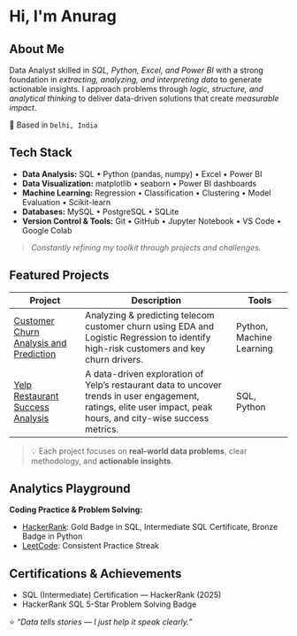 # Hi, I'm Anurag

## About Me
Data Analyst skilled in *SQL, Python, Excel, and Power BI* with a strong foundation in *extracting, analyzing, and interpreting data* to generate actionable insights. I approach problems through *logic, structure, and analytical thinking* to deliver data-driven solutions that create *measurable impact*.

📍 Based in `Delhi, India` 


## Tech Stack
- **Data Analysis:** SQL • Python (pandas, numpy) • Excel • Power BI
- **Data Visualization:** matplotlib • seaborn • Power BI dashboards
- **Machine Learning:** Regression • Classification • Clustering • Model Evaluation • Scikit-learn
- **Databases:** MySQL • PostgreSQL • SQLite
- **Version Control & Tools:** Git • GitHub • Jupyter Notebook • VS Code • Google Colab

> _Constantly refining my toolkit through projects and challenges._


## Featured Projects
| Project | Description | Tools |
|----------|--------------|-------|
| [Customer Churn Analysis and Prediction](https://github.com/anuragchauhan21/customer-churn-analysis) | Analyzing & predicting telecom customer churn using EDA and Logistic Regression to identify high-risk customers and key churn drivers. | Python, Machine Learning |
| [Yelp Restaurant Success Analysis](https://github.com/anuragchauhan21/yelp-restaurant-success-analysis) | A data-driven exploration of Yelp’s restaurant data to uncover trends in user engagement, ratings, elite user impact, peak hours, and city-wise success metrics. | SQL, Python |

> 💡 Each project focuses on **real-world data problems**, clear methodology, and **actionable insights**.


## Analytics Playground
**Coding Practice & Problem Solving:**
-  [HackerRank](https://www.hackerrank.com/profile/theanuragchauhan): Gold Badge in SQL, Intermediate SQL Certificate, Bronze Badge in Python
-  [LeetCode](https://leetcode.com/u/theanuragchauhan/): Consistent Practice Streak


## Certifications & Achievements
- SQL (Intermediate) Certification — HackerRank (2025)
- HackerRank SQL 5-Star Problem Solving Badge


⭐ _“Data tells stories — I just help it speak clearly.”_
